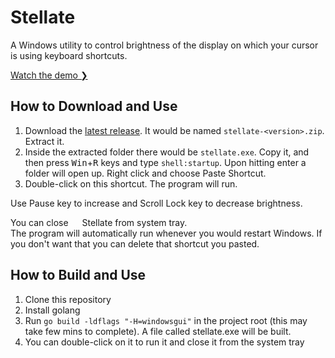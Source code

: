 # Stellate

A Windows utility to control brightness of the display on which your cursor is using keyboard shortcuts.

[Watch the demo ❯](https://youtu.be/zjkvVxx87gg)

## How to Download and Use

1. Download the [latest release](https://github.com/ajitid/stellate/releases/latest). It would be named `stellate-<version>.zip`. Extract it.
1. Inside the extracted folder there would be `stellate.exe`. Copy it, and then press <kbd>Win</kbd>+<kbd>R</kbd> keys and type `shell:startup`. Upon hitting enter a folder will open up. Right click and choose Paste Shortcut.
1. Double-click on this shortcut. The program will run.

Use Pause key to increase and Scroll Lock key to decrease brightness.

You can close <img src="icon.ico" style="height: 1em; width: auto;" /> Stellate from system tray.  
The program will automatically run whenever you would restart Windows. If you don't want that you can delete that shortcut you pasted.

## How to Build and Use

1. Clone this repository
1. Install golang
1. Run `go build -ldflags "-H=windowsgui"` in the project root (this may take few mins to complete). A file called stellate.exe will be built.
1. You can double-click on it to run it and close it from the system tray
